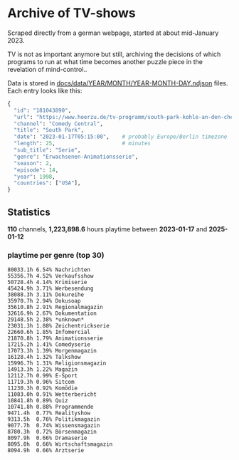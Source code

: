# Archive of TV-shows

Scraped directly from a german webpage, started at about mid-January 2023.

TV is not as important anymore but still, archiving the decisions of which programs to run at what time
becomes another puzzle piece in the revelation of mind-control.. 

Data is stored in [docs/data/YEAR/MONTH/YEAR-MONTH-DAY.ndjson](docs/data/) files. 
Each entry looks like this:

```python
{
  "id": "181043890", 
  "url": "https://www.hoerzu.de/tv-programm/south-park-kohle-an-den-chefkoch/bid_181043890/", 
  "channel": "Comedy Central", 
  "title": "South Park", 
  "date": "2023-01-17T05:15:00",    # probably Europe/Berlin timezone 
  "length": 25,                     # minutes 
  "sub_title": "Serie", 
  "genre": "Erwachsenen-Animationsserie", 
  "season": 2, 
  "episode": 14, 
  "year": 1998, 
  "countries": ["USA"],
}
```

## Statistics

**110** channels, **1,223,898.6** hours playtime between **2023-01-17** and **2025-01-12**


### playtime per genre (top 30)

    80033.1h 6.54% Nachrichten
    55356.7h 4.52% Verkaufsshow
    50728.4h 4.14% Krimiserie
    45424.9h 3.71% Werbesendung
    38088.3h 3.11% Dokureihe
    35970.7h 2.94% Dokusoap
    35610.8h 2.91% Regionalmagazin
    32616.9h 2.67% Dokumentation
    29148.5h 2.38% *unknown*
    23031.3h 1.88% Zeichentrickserie
    22660.6h 1.85% Infomercial
    21870.8h 1.79% Animationsserie
    17215.2h 1.41% Comedyserie
    17073.3h 1.39% Morgenmagazin
    16128.4h 1.32% Talkshow
    15996.7h 1.31% Religionsmagazin
    14913.3h 1.22% Magazin
    12112.7h 0.99% E-Sport
    11719.3h 0.96% Sitcom
    11230.3h 0.92% Komödie
    11083.0h 0.91% Wetterbericht
    10841.8h 0.89% Quiz
    10741.8h 0.88% Programmende
    9471.4h  0.77% Realityshow
    9313.5h  0.76% Politikmagazin
    9077.7h  0.74% Wissensmagazin
    8780.3h  0.72% Börsenmagazin
    8097.9h  0.66% Dramaserie
    8095.0h  0.66% Wirtschaftsmagazin
    8094.9h  0.66% Arztserie
